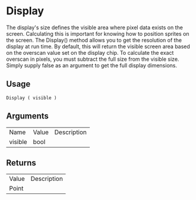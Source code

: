 # Display

The display's size defines the visible area where pixel data exists on the screen. Calculating this is important for knowing how to position sprites on the screen. The Display() method allows you to get the resolution of the display at run time. By default, this will return the visible screen area based on the overscan value set on the display chip. To calculate the exact overscan in pixels, you must subtract the full size from the visible size. Simply supply false as an argument to get the full display dimensions.

## Usage

`Display ( visible )`

## Arguments

<table>
  <tr>
    <td>Name</td>
    <td>Value</td>
    <td>Description</td>
  </tr>
  <tr>
    <td>visible</td>
    <td>bool</td>
    <td></td>
  </tr>
</table>


## Returns

<table>
  <tr>
    <td>Value</td>
    <td>Description</td>
  </tr>
  <tr>
    <td>Point</td>
    <td></td>
  </tr>
</table>



